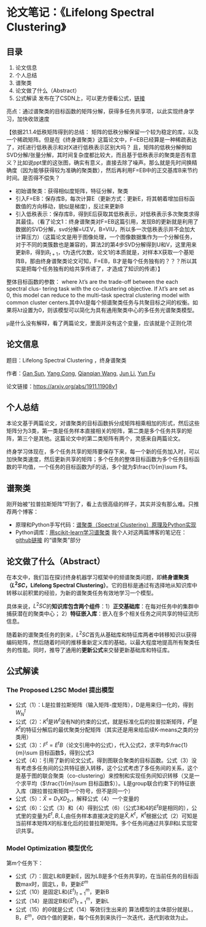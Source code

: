 # 论文笔记：《Lifelong Spectral Clustering》
## 目录
 1. 论文信息
 2. 个人总结
 3. 谱聚类
 4. 论文做了什么（Abstract）
 5. 公式解读
发布在了CSDN上，可以更方便看公式，[链接](https://blog.csdn.net/qq_33810513/article/details/110676203)

亮点：通过谱聚类的目标函数的矩阵分解，获得多任务共享项，以此实现终身学习，加快收敛速度

【依据21.1.4低秩矩阵得到的总结：
矩阵的低秩分解保留一个较为稳定的库，以及一个稀疏矩阵。但是在《终身谱聚类》这篇论文中，F=EB已经算是一种稀疏表达了，对E进行低秩表示和对X进行低秩表示区别大吗？
且，矩阵的低秩分解例如SVD分解/张量分解，其时间复杂度都比较大，而且基于低秩表示的聚类是否有意义？比如说ppt里的这张图，确实有意义，直接去除了噪声。那么就是先时间换精确度（因为能够获得较为准确的聚类数），然后再利用F=EB中的正交基库B来节约时间。是否得不偿失？

 - 初始谱聚类：获得相似度矩阵，特征分解，聚类
 - 引入F=EB：保存库B，每次计算E（更新方式：更新E，将其朝着增加目标函数值的方向移动，貌似是梯度），反过来更新B
 - 引入低秩表示：保存库B，得到E后获取其低秩表示，对低秩表示多次聚类求得其最佳。（看了论文1：终身谱聚类对F=EB这篇引用，发现B的更新就是利用了数据的SVD分解，svd分解=UΣV，B=VIU，所以多一次低秩表示并不会加大计算压力）（这篇论文是用于图像处理，一个图像数据集作为一个分解任务，对于不同的类簇数也是兼容的，算法2的第4步SVD分解得到U和V，这里用来更新B，得到$B_{t+1}$，t为迭代次数，论文1的本质就是，对样本X获取一个基矩阵B，那由终身谱聚类论文可知，F=EB，B才是每个任务独有的？？？所以其实是把每个任务独有的给共享传递了，才造成了知识的传递）】

整体目标函数的参数：
where λt’s are the trade-off between the each spectral clus-
tering task with the co-clustering objective. If λt’s are set as
0, this model can reduce to the multi-task spectral clustering
model with common cluster centers.其中λt是每个频谱聚类任务与共聚目标之间的权衡。如果将λt设置为0，则该模型可以简化为具有通用聚类中心的多任务光谱聚类模型。

μ是什么没有解释，看了两篇论文，里面并没有这个变量，应该就是个正则化项

## 论文信息
题目：Lifelong Spectral Clustering ，终身谱聚类

作者：[Gan Sun](https://arxiv.org/search/cs?searchtype=author&query=Sun%2C+G), [Yang Cong](https://arxiv.org/search/cs?searchtype=author&query=Cong%2C+Y), [Qianqian Wang](https://arxiv.org/search/cs?searchtype=author&query=Wang%2C+Q), [Jun Li](https://arxiv.org/search/cs?searchtype=author&query=Li%2C+J), [Yun Fu](https://arxiv.org/search/cs?searchtype=author&query=Fu%2C+Y)

论文链接：https://arxiv.org/abs/1911.11908v1

## 个人总结
本论文基于两篇论文，对谱聚类的目标函数拆分成矩阵相乘相加的形式，然后这些矩阵分为3类，第一类是任务样本直接相关的矩阵，第二类是多个任务共享的矩阵，第三个是其他。这篇论文中的第二类矩阵有两个，灵感来自两篇论文。

终身学习体现在，多个任务共享的矩阵要保存下来，每一个新的任务加入时，可以加快聚类速度，然后更新共享的矩阵；多个任务的整体目标函数为多个任务目标函数的平均值，一个任务的目标函数为F的话，多个就为$\frac{1}{m}\sum F$。

## 谱聚类
刚开始被“拉普拉斯矩阵”吓到了，看上去很高级的样子，其实并没有那么难。只推荐两个博客：
 - 原理和Python手写代码：[谱聚类（Spectral Clustering）原理及Python实现](https://blog.csdn.net/songbinxu/article/details/80838865)
 - Python调库：[用scikit-learn学习谱聚类](https://www.cnblogs.com/pinard/p/6235920.html)
 我个人对这两篇博客的笔记在：[github链接](https://github.com/Sneexy/WorkSpace/blob/4cf8e86b4994f8628abb1abe084c912cc7923823/DailyRecord/20-11-19.md#python%E5%9F%BA%E7%A1%80) 的“谱聚类”部分

## 论文做了什么（Abstract）
在本文中，我们旨在探讨终身机器学习框架中的频谱聚类问题，即**终身谱聚类（$L^2SC$，Lifelong Spectral Clustering）**。它的目标是通过有选择地从知识库中转移以前积累的经验，为新的谱聚类任务有效地学习一个模型。

具体来说，$L^2SC$的**知识库包含两个组件**：1）**正交基础库**：在每对任务中的集群中捕获潜在的聚类中心； 2）**特征嵌入库**：嵌入在多个相关任务之间共享的特征流形信息。

随着新的谱聚类任务的到来，$L^2SC$首先从基础库和特征库两者中转移知识以获得编码矩阵，然后随着时间的推移重新定义库的基础，以最大程度地提高所有聚类任务的性能。同时，推导了通用的**更新公式**来交替更新基础库和特征库。

## 公式解读
### The Proposed L2SC Model 提出模型
-   公式（1）：L是拉普拉斯矩阵（输入矩阵-度矩阵），D是用来归一化的，得到$W_N^t$
-   公式（2）：$K^t$是$W^t$没有N的约束的公式，就是标准化后的拉普拉斯矩阵，$F^t$是$K^t$的特征分解后的最优聚类分配矩阵（其实还是用来给后续K-means之类的分类用）
-   公式（3）：$F^t=E^tB$（论文引用中的公式），代入公式2，求平均$\frac{1}{m}\sum 目标函数$，得到公式3
-   公式（4）：引用了新的论文公式，得到图联合聚类的目标函数。公式（3）没有考虑多任务间的公共特征嵌入转移，这个公式考虑了多任务间的关系，这个是基于图的联合聚类（co-clustering）来控制和实现任务间知识转移（又是一个求平均（$\frac{1}{m}\sum 目标函数$））。L是group联合约束下的特征嵌入库（跟拉普拉斯矩阵一个符号，但不是同一个）
-   公式（5）：$\widehat{X}=D_1XD_2$,，解释公式（4）一个变量的
-   公式（6）：公式（3）和（4）得到公式（6）（公式3和4的$E^tB$是相同的），公式里的变量为$E^t,B,L$,由任务样本直接决定的是$\widehat{X},K^t$，$K^t$根据公式（2）可知是当前样本矩阵$X$的标准化后的拉普拉斯矩阵。多个任务间通过共享$B$和$L$实现常识共享。

### Model Optimization 模型优化
第m个任务下：
 - 公式（7）：固定L和B更新E，因为LB是多个任务共享的，在当前任务的目标函数max时，固定L，B，更新$E^m$
 - 公式（10）是固定L和$\{{E^t}\}_{t=1}^m$，更新B
 - 公式（14）是固定B和$\{{E^t}\}_{t=1}^m$，更新L
 - 公式（15）的$\Theta$就是公式（14）等效衍生出来的
 算法模型的主体部分就是L，B，$E^m$，$\Theta$四个值的更新，每个任务到来执行一次迭代，迭代到收敛为止。
